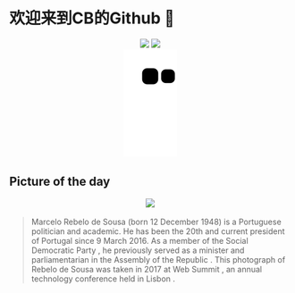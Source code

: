 
# 欢迎来到CB的Github 👋

<div align="center">
  <img height="137px" src="https://github-readme-stats.vercel.app/api?username=SuperCB&show_icons=true&theme=radical" />
  <img height="137px" src="https://github-readme-stats.vercel.app/api/top-langs/?username=SuperCB&hide_title=true&hide_border=true&layout=compact&langs_count=6&text_color=000&icon_color=fff" />
</div>


<div align="center">
    <img src="./contribution-snake/github-contribution-grid-snake.svg" />
</div>



## Picture of the day
<div align="center">
  <img width=400px src="https://upload.wikimedia.org/wikipedia/commons/thumb/6/69/Marcelo_Rebelo_de_Sousa_%28Web_Summit%29.jpg/450px-Marcelo_Rebelo_de_Sousa_%28Web_Summit%29.jpg" />
</div>

>Marcelo Rebelo de Sousa  (born 12 December 1948) is a Portuguese politician and academic. He has been the 20th and current  president of Portugal  since 9 March 2016. As a member of the  Social Democratic Party , he previously served as a  minister  and parliamentarian in the  Assembly of the Republic . This photograph of Rebelo de Sousa was taken in 2017 at  Web Summit , an annual technology conference held in  Lisbon .


